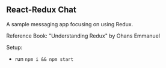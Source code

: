 ## React-Redux Chat

A sample messaging app focusing on using Redux.

Reference Book: "Understanding Redux" by Ohans Emmanuel

Setup:
- run ```npm i && npm start```
